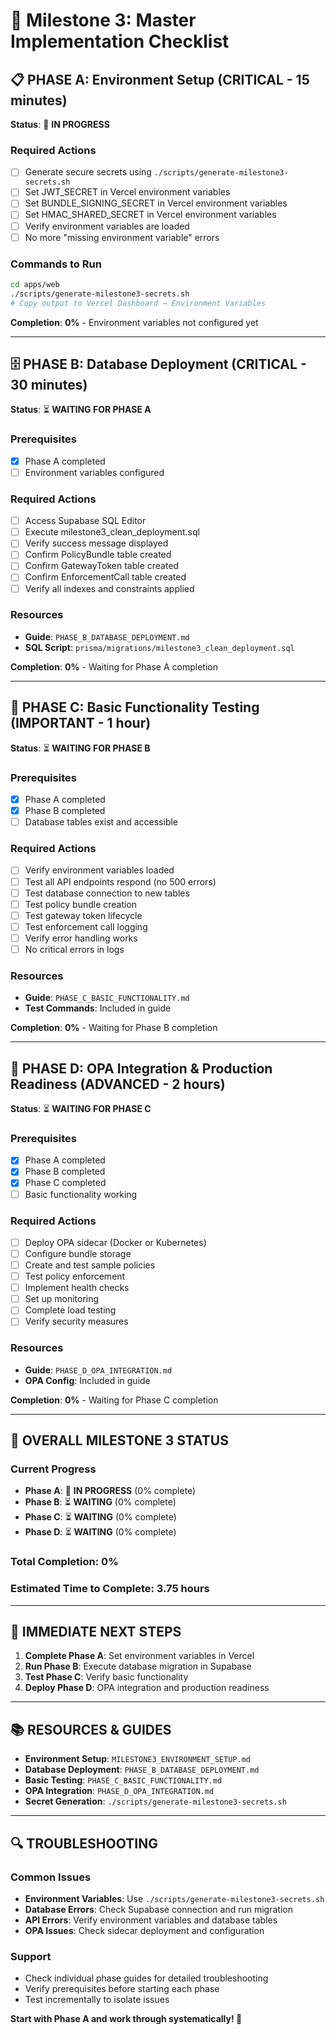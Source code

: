 # 🎯 Milestone 3: Master Implementation Checklist

## **📋 PHASE A: Environment Setup (CRITICAL - 15 minutes)**

**Status**: 🔄 **IN PROGRESS**

### **Required Actions**
- [ ] Generate secure secrets using `./scripts/generate-milestone3-secrets.sh`
- [ ] Set JWT_SECRET in Vercel environment variables
- [ ] Set BUNDLE_SIGNING_SECRET in Vercel environment variables  
- [ ] Set HMAC_SHARED_SECRET in Vercel environment variables
- [ ] Verify environment variables are loaded
- [ ] No more "missing environment variable" errors

### **Commands to Run**
```bash
cd apps/web
./scripts/generate-milestone3-secrets.sh
# Copy output to Vercel Dashboard → Environment Variables
```

**Completion**: **0%** - Environment variables not configured yet

---

## **🗄️ PHASE B: Database Deployment (CRITICAL - 30 minutes)**

**Status**: ⏳ **WAITING FOR PHASE A**

### **Prerequisites**
- [x] Phase A completed
- [ ] Environment variables configured

### **Required Actions**
- [ ] Access Supabase SQL Editor
- [ ] Execute milestone3_clean_deployment.sql
- [ ] Verify success message displayed
- [ ] Confirm PolicyBundle table created
- [ ] Confirm GatewayToken table created
- [ ] Confirm EnforcementCall table created
- [ ] Verify all indexes and constraints applied

### **Resources**
- **Guide**: `PHASE_B_DATABASE_DEPLOYMENT.md`
- **SQL Script**: `prisma/migrations/milestone3_clean_deployment.sql`

**Completion**: **0%** - Waiting for Phase A completion

---

## **🧪 PHASE C: Basic Functionality Testing (IMPORTANT - 1 hour)**

**Status**: ⏳ **WAITING FOR PHASE B**

### **Prerequisites**
- [x] Phase A completed
- [x] Phase B completed
- [ ] Database tables exist and accessible

### **Required Actions**
- [ ] Verify environment variables loaded
- [ ] Test all API endpoints respond (no 500 errors)
- [ ] Test database connection to new tables
- [ ] Test policy bundle creation
- [ ] Test gateway token lifecycle
- [ ] Test enforcement call logging
- [ ] Verify error handling works
- [ ] No critical errors in logs

### **Resources**
- **Guide**: `PHASE_C_BASIC_FUNCTIONALITY.md`
- **Test Commands**: Included in guide

**Completion**: **0%** - Waiting for Phase B completion

---

## **🔐 PHASE D: OPA Integration & Production Readiness (ADVANCED - 2 hours)**

**Status**: ⏳ **WAITING FOR PHASE C**

### **Prerequisites**
- [x] Phase A completed
- [x] Phase B completed
- [x] Phase C completed
- [ ] Basic functionality working

### **Required Actions**
- [ ] Deploy OPA sidecar (Docker or Kubernetes)
- [ ] Configure bundle storage
- [ ] Create and test sample policies
- [ ] Test policy enforcement
- [ ] Implement health checks
- [ ] Set up monitoring
- [ ] Complete load testing
- [ ] Verify security measures

### **Resources**
- **Guide**: `PHASE_D_OPA_INTEGRATION.md`
- **OPA Config**: Included in guide

**Completion**: **0%** - Waiting for Phase C completion

---

## **🎯 OVERALL MILESTONE 3 STATUS**

### **Current Progress**
- **Phase A**: 🔄 **IN PROGRESS** (0% complete)
- **Phase B**: ⏳ **WAITING** (0% complete)
- **Phase C**: ⏳ **WAITING** (0% complete)
- **Phase D**: ⏳ **WAITING** (0% complete)

### **Total Completion**: **0%**

### **Estimated Time to Complete**: **3.75 hours**

---

## **🚀 IMMEDIATE NEXT STEPS**

1. **Complete Phase A**: Set environment variables in Vercel
2. **Run Phase B**: Execute database migration in Supabase
3. **Test Phase C**: Verify basic functionality
4. **Deploy Phase D**: OPA integration and production readiness

---

## **📚 RESOURCES & GUIDES**

- **Environment Setup**: `MILESTONE3_ENVIRONMENT_SETUP.md`
- **Database Deployment**: `PHASE_B_DATABASE_DEPLOYMENT.md`
- **Basic Testing**: `PHASE_C_BASIC_FUNCTIONALITY.md`
- **OPA Integration**: `PHASE_D_OPA_INTEGRATION.md`
- **Secret Generation**: `./scripts/generate-milestone3-secrets.sh`

---

## **🔍 TROUBLESHOOTING**

### **Common Issues**
- **Environment Variables**: Use `./scripts/generate-milestone3-secrets.sh`
- **Database Errors**: Check Supabase connection and run migration
- **API Errors**: Verify environment variables and database tables
- **OPA Issues**: Check sidecar deployment and configuration

### **Support**
- Check individual phase guides for detailed troubleshooting
- Verify prerequisites before starting each phase
- Test incrementally to isolate issues

**Start with Phase A and work through systematically! 🎯**
